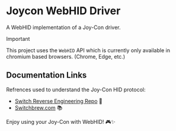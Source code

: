 # Joycon WebHID Driver

A WebHID implementation of a Joy-Con driver.

> [!IMPORTANT] 
> This project uses the `WebHID` API which is currently only available in chromium based browsers. (Chrome, Edge, etc.)

## Documentation Links

Refrences used to understand the Joy-Con HID protocol:
- [Switch Reverse Engineering Repo](https://github.com/dekuNukem/Nintendo_Switch_Reverse_Engineering/blob/master/bluetooth_hid_subcommands_notes.md) 📄
- [Switchbrew.com](https://switchbrew.org/wiki/Joy-Con#HidCommand) 📚

Enjoy using your Joy-Con with WebHID! 🎮✨


